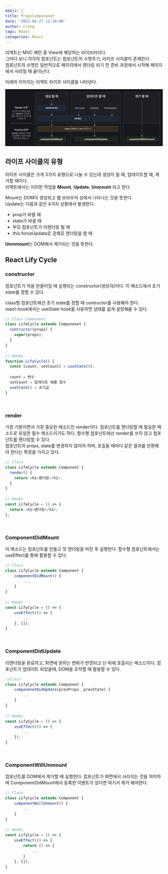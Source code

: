 ```yaml
---
emoji: 📌
title: PropsComponenet
date: '2022-04-27 12:24:00'
author: Crong
tags: React
categories: React
---
```


리액트는 MVC 패턴 중 View에 해당하는 라이브러리다. <br> 그러다 보니 각각의 컴포넌트는 컴포넌트의 수명주기, 라이프 사이클이 존재한다.
<br>
컴포넌트의 수명은 일반적으로 페이지에서 렌더링 되기 전 준비 과정에서 시작해 페이지에서 사라질 때 끝이난다.

아래의 이미지는 리액트 라이프 사이클을 나타낸다.

![liftcycle_img1.png](lifycycle_img1.png)
<br>

## 라이프 사이클의 유형

라이프 사이클은 크게 3가지 유형으로 나눌 수 있는데 생성이 될 때, 업데이트할 때, 제거할 때이다.<br>
리액트에서는 이러한 작업을 <b>Mount</b>, <b>Update</b>, <b>Unmount</b> 라고 한다.

Mount는 DOM이 생성되고 웹 브라우저 상에서 나타나는 것을 뜻한다.<br>
Update는 다음과 같은 4가지 상황에서 발생한다.

- prop가 바뀔 때
- state가 바귈 때
- 부모 컴포넌트가 리렌더링 될 때
- this.forceUpdate로 강제로 렌더링을 할 때

<b>Unmmount</b>는 DOM에서 제거되는 것을 뜻한다.

## React Lify Cycle

### constructor

컴포넌트가 처음 만들어질 때 실행되는 constructor(생성자)이다. 이 메소드에서 초기 state를 정할 수 있다.

class형 컴포넌트에선 초기 state를 정할 때 contructor를 사용해야 한다. <br>
react-hook에서는 useState hook를 사용하면 상태를 쉽게 설정해줄 수 있다.

```javascript
// Class Component
class LifeCycle extends Componenet {
  contructor(props) {
    super(props);
  }
}

// Hooks
function LifyCycle() {
  const [count, setCount] = useState(0);

  count = 변수
  setCount = 업데이트 해줄 함수
  useState() = 초기값
}
```

<br>

### render

가장 기본이면서 가장 중요한 메소드인 render이다. 컴포넌트를 렌더링할 때 필요한 메소드로 유일한 필수 메소드이기도 하다.
함수형 컴포넌트에선 render를 쓰지 않고 컴포넌트를 렌더링할 수 있다. <br>
컴포넌트의 props, state를 변경하지 않아야 하며, 호출될 때마다 같은 결과를 반환해야 한다는 특징을 가지고 있다.

```javascript
// Class
class LifeCycle extends Component {
  render() {
    return <h1>렌더링</h1>;
  }
}

// Hooks
const LifeCycle = () => {
  return <h1>렌더링</h1>;
};
```

<br>

### ComponentDidMount

이 메소드는 컴포넌트를 만들고 첫 렌더링을 마친 후 실행한다. 함수형 컴포넌트에서는 useEffect를 통해 활용할 수 있다.

```javascript
// Class
class LifyCycle extends Component {
    componentDidMount() {
        ...
    }
}

// Hooks
const LifyCycle = () => {
    useEffect(() => {
        ...
    }, []);
}
```

<br>

### ComponentDidUpdate

리렌더링을 완료하고, 화면에 원하는 변화가 반영되고 난 뒤에 호출되는 메소드이다. 컴포넌트가 업데이트 되었을때, DOM을 조작할 때 활용할 수 있다.

```javascript
//Class
class LifyCycle extends Component {
    componenetDidUpdate(prevProps, prevState) {
        ...
    }
}

// Hooks
const LifyCycle = () => {
    useEffect(() => {
        ...
    });
}
```

<br>

### ComponentWillUnmount

컴포넌트를 DOM에서 제거할 때 실행한다. 컴포넌트가 화면에서 사라지는 것을 의미하며 ComponentDidMount에서 등록한 이벤트가 있다면 여기서 제거 해야한다.

```javascript
// Class
class LifyCycle extends Component {
    componentWullUnmount() {
        ...
    }
}

// Hooks
const LifyCycle = () => {
    useEffect(() => {
        return () => {
            ...
        }
    }, []);
}
```

```toc

```
